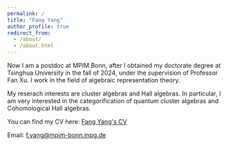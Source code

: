 ```yaml
---
permalink: /
title: "Fang Yang"
author_profile: true
redirect_from: 
  - /about/
  - /about.html
---
```


Now I am a postdoc at MPIM Bonn, after I obtained my doctorate degree at Tsinghua University in the fall of 2024, under the supervision of Professor Fan Xu. I work in the field of algebraic representation theory.

My reserach interests are cluster algebras and Hall algebras. In particular, I am very interested in the categorification of quantum cluster algebras and Cohomological Hall algebras. 

You can find my CV here: [Fang Yang's CV](../assets/CV.pdf)

Email: f.yang@mpim-bonn.mpg.de
